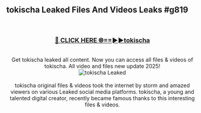 ## tokischa Leaked Files And Videos Leaks #g819
<br>
<div align="center">
<h3><a href="https://watchclip.my.id/tokischa" rel="nofollow">🔴 CLICK HERE 🌐==►►tokischa</a></h3>
<br>
Get tokischa leaked all content. Now you can access all files & videos of tokischa. All video and files new update 2025!
<br>
<a href="https://watchclip.my.id/tokischa" rel="nofollow" data-target="animated-image.originalLink"><img src="https://i.ibb.co.com/WyWwxjT/player-gif2.gif" alt="tokischa Leaked" style="max-width: 100%; display: inline-block;" data-target="animated-image.originalImage"></a>
<br><br>
tokischa original files & videos took the internet by storm and amazed viewers on various Leaked social media platforms. tokischa, a young and talented digital creator, recently became famous thanks to this interesting files & videos.
</div>
<br>